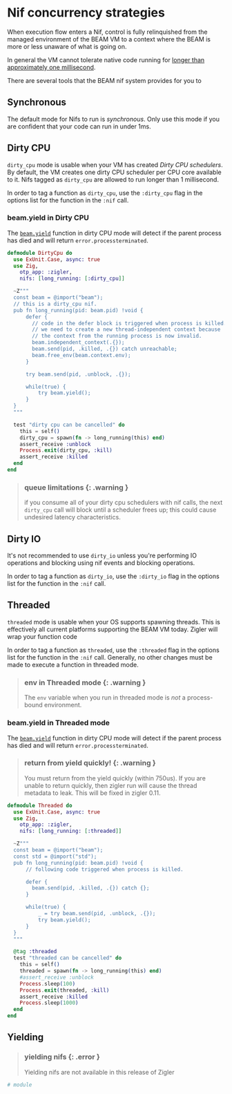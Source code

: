 # Nif concurrency strategies

When execution flow enters a Nif, control is fully relinquished from the 
managed environment of the BEAM VM to a context where the BEAM is more or
less unaware of what is going on.

In general the VM cannot tolerate native code running for [longer than
approximately one millisecond](https://www.erlang.org/doc/man/erl_nif.html#lengthy_work).

There are several tools that the BEAM nif system provides for you to 

## Synchronous

The default mode for Nifs to run is *synchronous*.  Only use this mode if
you are confident that your code can run in under 1ms.

## Dirty CPU

`dirty_cpu` mode is usable when your VM has created *Dirty CPU schedulers*.  By
default, the VM creates one dirty CPU scheduler per CPU core available to it.
Nifs tagged as `dirty_cpu` are allowed to run longer than 1 millisecond.

In order to tag a function as `dirty_cpu`, use the `:dirty_cpu` flag in the
options list for the function in the `:nif` call.

### beam.yield in Dirty CPU

The [`beam.yield`](beam.html#yield) function in dirty CPU mode will detect
if the parent process has died and will return `error.processterminated`.

```elixir
defmodule DirtyCpu do
  use ExUnit.Case, async: true
  use Zig, 
    otp_app: :zigler,
    nifs: [long_running: [:dirty_cpu]]

  ~Z"""
  const beam = @import("beam");
  // this is a dirty_cpu nif.
  pub fn long_running(pid: beam.pid) !void {
      defer {
        // code in the defer block is triggered when process is killed.
        // we need to create a new thread-independent context because
        // the context from the running process is now invalid.
        beam.independent_context(.{});
        beam.send(pid, .killed, .{}) catch unreachable;
        beam.free_env(beam.context.env);
      }

      try beam.send(pid, .unblock, .{});

      while(true) {
          try beam.yield();
      }
  }
  """

  test "dirty cpu can be cancelled" do
    this = self()
    dirty_cpu = spawn(fn -> long_running(this) end)
    assert_receive :unblock
    Process.exit(dirty_cpu, :kill)
    assert_receive :killed
  end
end
```

> ### queue limitations {: .warning }
>
> if you consume all of your dirty cpu schedulers with nif calls, the next
> `dirty_cpu` call will block until a scheduler frees up; this could cause
> undesired latency characteristics.

## Dirty IO

It's not recommended to use `dirty_io` unless you're performing IO operations
and blocking using nif events and blocking operations. 

In order to tag a function as `dirty_io`, use the `:dirty_io` flag in the
options list for the function in the `:nif` call.

## Threaded

`threaded` mode is usable when your OS supports spawning threads.  This is
effectively all current platforms supporting the BEAM VM today.  Zigler
will wrap your function code 

In order to tag a function as `threaded`, use the `:threaded` flag in the
options list for the function in the `:nif` call.  Generally, no other
changes must be made to execute a function in threaded mode.

> ### env in Threaded mode {: .warning }
> 
> The `env` variable when you run in threaded mode is *not* a process-bound
> environment.

### beam.yield in Threaded mode

The [`beam.yield`](beam.html#yield) function in dirty CPU mode will detect
if the parent process has died and will return `error.processterminated`.

> ### return from yield quickly! {: .warning }
> 
> You must return from the yield quickly (within 750us).  If you are 
> unable to return quickly, then zigler run will cause the thread 
> metadata to leak.  This will be fixed in zigler 0.11.

```elixir
defmodule Threaded do
  use ExUnit.Case, async: true
  use Zig, 
    otp_app: :zigler,
    nifs: [long_running: [:threaded]]

  ~Z"""
  const beam = @import("beam");
  const std = @import("std");
  pub fn long_running(pid: beam.pid) !void {
      // following code triggered when process is killed.

      defer {
        beam.send(pid, .killed, .{}) catch {};
      }

      while(true) {
          _ = try beam.send(pid, .unblock, .{});
          try beam.yield();
      }
  }
  """

  @tag :threaded
  test "threaded can be cancelled" do
    this = self()
    threaded = spawn(fn -> long_running(this) end)
    #assert_receive :unblock
    Process.sleep(100)
    Process.exit(threaded, :kill)
    assert_receive :killed
    Process.sleep(1000)
  end
end
```

## Yielding

> ### yielding nifs {: .error }
>
> Yielding nifs are not available in this release of Zigler

```elixir
# module
```